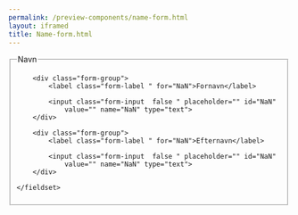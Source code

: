 ```yaml
--- 
permalink: /preview-components/name-form.html
layout: iframed 
title: Name-form.html
---
```

<form class="form-large">
    <fieldset>
        <legend>Navn</legend>

        <div class="form-group">
            <label class="form-label " for="NaN">Fornavn</label>

            <input class="form-input  false " placeholder="" id="NaN"
                value="" name="NaN" type="text">
        </div>

        <div class="form-group">
            <label class="form-label " for="NaN">Efternavn</label>

            <input class="form-input  false " placeholder="" id="NaN"
                value="" name="NaN" type="text">
        </div>

    </fieldset>
</form>